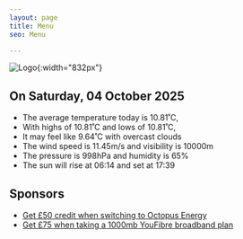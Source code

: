 ```yaml
---
layout: page
title: Menu
seo: Menu

---
```


![Logo](/images/logo.jpg){:width="832px"}

<!-- weather_marker starts -->
## On Saturday, 04 October 2025

- The average temperature today is 10.81˚C,
- With highs of 10.81˚C and lows of 10.81˚C,
- It may feel like 9.64˚C with overcast clouds
- The wind speed is 11.45m/s and visibility is 10000m
- The pressure is 998hPa and humidity is 65%
- The sun will rise at 06:14 and set at 17:39

<!-- weather_marker ends -->

## Sponsors

- [Get £50 credit when switching to Octopus Energy](https://bit.ly/3oD1nnS)
- [Get £75 when taking a 1000mb YouFibre broadband plan](https://aklam.io/91zWhU?)
